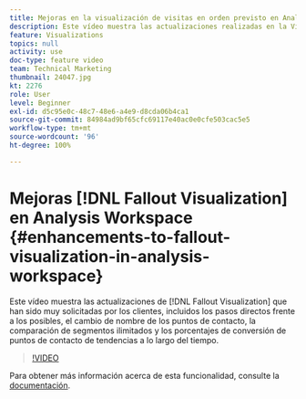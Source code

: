 ```yaml
---
title: Mejoras en la visualización de visitas en orden previsto en Analysis Workspace
description: Este vídeo muestra las actualizaciones realizadas en la Visualización de visitas en el orden previsto que los clientes han solicitado con gran frecuencia, incluidos los pasos directos frente a los posibles, el cambio de nombre de los puntos de contacto, la comparación de segmentos ilimitados y la tendencia de los porcentajes de conversión de puntos de contacto a lo largo del tiempo.
feature: Visualizations
topics: null
activity: use
doc-type: feature video
team: Technical Marketing
thumbnail: 24047.jpg
kt: 2276
role: User
level: Beginner
exl-id: d5c95e0c-48c7-48e6-a4e9-d8cda06b4ca1
source-git-commit: 84984ad9bf65cfc69117e40ac0e0cfe503cac5e5
workflow-type: tm+mt
source-wordcount: '96'
ht-degree: 100%

---
```


# Mejoras [!DNL Fallout Visualization] en Analysis Workspace {#enhancements-to-fallout-visualization-in-analysis-workspace}

Este vídeo muestra las actualizaciones de [!DNL Fallout Visualization] que han sido muy solicitadas por los clientes, incluidos los pasos directos frente a los posibles, el cambio de nombre de los puntos de contacto, la comparación de segmentos ilimitados y los porcentajes de conversión de puntos de contacto de tendencias a lo largo del tiempo.

>[!VIDEO](https://video.tv.adobe.com/v/24047/?quality=12&learn=on)

Para obtener más información acerca de esta funcionalidad, consulte la [documentación](https://experienceleague.adobe.com/docs/analytics/analyze/analysis-workspace/visualizations/fallout/fallout-flow.html?lang=es).
